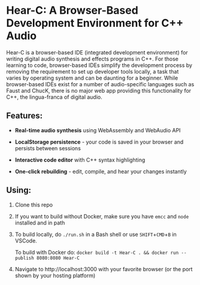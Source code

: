 # Hear-C: A Browser-Based Development Environment for C++ Audio
Hear-C is a browser-based IDE (integrated development environment) for writing digital audio synthesis and effects programs in C++. For those learning to code, browser-based IDEs simplify the development process by removing the requirement to set up developer tools locally, a task that varies by operating system and can be daunting for a beginner. While browser-based IDEs exist for a number of audio-specific languages such as Faust and ChucK, there is no major web app providing this functionality for C++, the lingua-franca of digital audio.

## Features:

- **Real-time audio synthesis** using WebAssembly and WebAudio API
- **LocalStorage persistence** - your code is saved in your browser and persists between sessions

- **Interactive code editor** with C++ syntax highlighting
- **One-click rebuilding** - edit, compile, and hear your changes instantly

## Using:

1. Clone this repo

2. If you want to build without Docker, make sure you have `emcc` and `node` installed and in path

3. To build locally, do `./run.sh` in a Bash shell or use `SHIFT`+`CMD`+`B` in VSCode. 

    To build with Docker do: `docker build -t Hear-C . && docker run --publish 8080:8080 Hear-C`

4. Navigate to http://localhost:3000 with your favorite browser (or the port shown by your hosting platform)